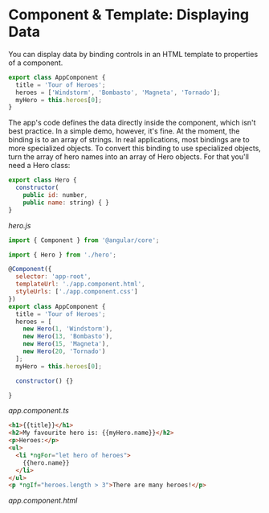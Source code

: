# Component & Template: Displaying Data

You can display data by binding controls in an HTML template to properties of a component.

```javascript
export class AppComponent {
  title = 'Tour of Heroes';
  heroes = ['Windstorm', 'Bombasto', 'Magneta', 'Tornado'];
  myHero = this.heroes[0];
}
```

The app's code defines the data directly inside the component, which isn't best practice. In a simple demo, however, it's fine.
At the moment, the binding is to an array of strings. In real applications, most bindings are to more specialized objects.
To convert this binding to use specialized objects, turn the array of hero names into an array of Hero objects. For that you'll need a Hero class:


```javascript
export class Hero {
  constructor(
    public id: number,
    public name: string) { }
}

```
_hero.js_


```javascript
import { Component } from '@angular/core';

import { Hero } from './hero';

@Component({
  selector: 'app-root',
  templateUrl: './app.component.html',
  styleUrls: ['./app.component.css']
})
export class AppComponent {
  title = 'Tour of Heroes';
  heroes = [
    new Hero(1, 'Windstorm'),
    new Hero(13, 'Bombasto'),
    new Hero(15, 'Magneta'),
    new Hero(20, 'Tornado')
  ];
  myHero = this.heroes[0];

  constructor() {}

}

```
_app.component.ts_

```html
<h1>{{title}}</h1>
<h2>My favourite hero is: {{myHero.name}}</h2>
<p>Heroes:</p>
<ul>
  <li *ngFor="let hero of heroes">
    {{hero.name}}
  </li>
</ul>
<p *ngIf="heroes.length > 3">There are many heroes!</p>

```
_app.component.html_
